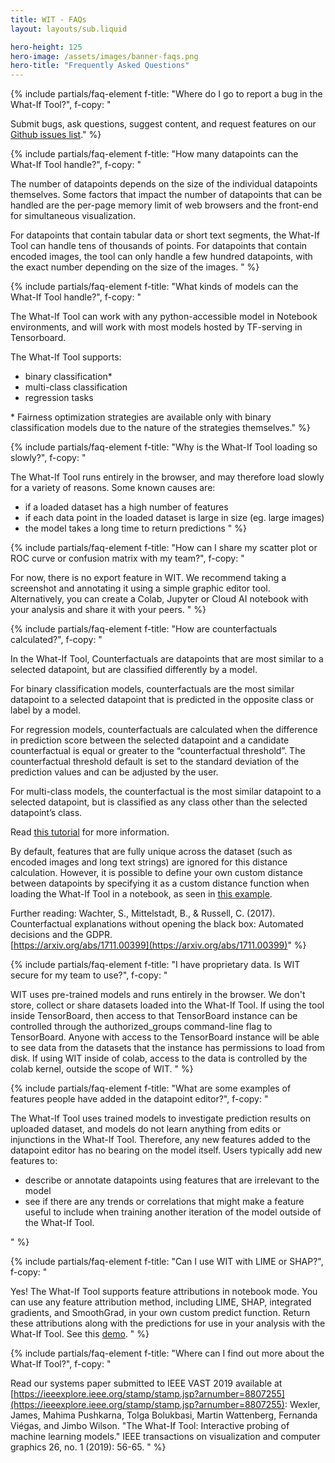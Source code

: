 ```yaml
---
title: WIT - FAQs
layout: layouts/sub.liquid

hero-height: 125
hero-image: /assets/images/banner-faqs.png
hero-title: "Frequently Asked Questions"
---
```


<div class="mdl-cell--8-col mdl-cell--8-col-tablet mdl-cell--4-col-phone">

{% include partials/faq-element 
  f-title: "Where do I go to report a bug in the What-If Tool?", 
  f-copy: "

Submit bugs, ask questions, suggest content, and request features on our [Github issues list](https://github.com/pair-code/what-if-tool/issues/new)." %}

{% include partials/faq-element 
  f-title: "How many datapoints can the What-If Tool handle?", 
  f-copy: "

The number of datapoints depends on the size of the individual datapoints themselves. 
Some factors that impact the number of datapoints that can be handled are the per-page memory limit of web browsers and the front-end for simultaneous visualization.

For datapoints that contain tabular data or short text segments, the What-If Tool can handle tens of thousands of points. For datapoints that contain encoded images, the tool can only handle a few hundred datapoints, with the exact number depending on the size of the images.
" %}

{% include partials/faq-element 
    f-title: "What kinds of models can the What-If Tool handle?", 
    f-copy: "
    
The What-If Tool can work with any python-accessible model in Notebook environments, and will work with most models hosted by TF-serving in Tensorboard.

The What-If Tool supports:

* binary classification*
* multi-class classification
* regression tasks

\* Fairness optimization strategies are available only with binary classification models due to the nature of the strategies themselves." %}

{% include partials/faq-element 
  f-title: "Why is the What-If Tool loading so slowly?", 
  f-copy: "
  
The What-If Tool runs entirely in the browser, and may therefore load slowly for a variety of reasons. Some known causes are:

* if a loaded dataset has a high number of features
* if each data point in the loaded dataset is large in size (eg. large images)
* the model takes a long time to return predictions " %}

{% include partials/faq-element 
  f-title: "How can I share my scatter plot or ROC curve or confusion matrix with my team?", 
  f-copy: "
  
For now, there is no export feature in WIT. We recommend taking a screenshot and annotating it using a simple graphic editor tool. Alternatively, you can create a Colab, Jupyter or Cloud AI notebook with your analysis and share it with your peers. " %}

{% include partials/faq-element 
    f-title: "How are counterfactuals calculated?", 
    f-copy: "
    
In the What-If Tool, Counterfactuals are datapoints that are most similar to a selected datapoint, but are classified differently by a model. 

For binary classification models, counterfactuals are the most similar datapoint to a selected datapoint that is predicted in the opposite class or label by a model.

For regression models, counterfactuals are calculated when the difference in prediction score between the selected datapoint and a candidate counterfactual is equal or greater to the “counterfactual threshold”. The counterfactual threshold default is set to the standard deviation of the prediction values and can be adjusted by the user.

For multi-class models, the counterfactual is the most similar datapoint to a selected datapoint, but is classified as any class other than the selected datapoint’s class.

Read [this tutorial](/learn/tutorials/counterfactuals/) for more information. 

By default, features that are fully unique across the dataset (such as encoded images and long text strings) are ignored for this distance calculation. However, it is possible to define your own custom distance between datapoints by specifying it as a custom distance function when loading the What-If Tool in a notebook, as seen in [this example](https://colab.sandbox.google.com/github/pair-code/what-if-tool/blob/master/WIT_Toxicity_Text_Model_Comparison.ipynb#scrollTo=lVaMyc45HWwD).

Further reading: Wachter, S., Mittelstadt, B., & Russell, C. (2017). Counterfactual explanations without opening the black box: Automated decisions and the GDPR. <br/>
[https://arxiv.org/abs/1711.00399](https://arxiv.org/abs/1711.00399)" %}


{% include partials/faq-element 
  f-title: "I have proprietary data. Is WIT secure for my team to use?", 
  f-copy: "
  
WIT uses pre-trained models and runs entirely in the browser. We don't store, collect or share datasets loaded into the What-If Tool. If using the tool inside TensorBoard, then access to that TensorBoard instance can be controlled through the authorized_groups command-line flag to TensorBoard. Anyone with access to the TensorBoard instance will be able to see data from the datasets that the instance has permissions to load from disk. If using WIT inside of colab, access to the data is controlled by the colab kernel, outside the scope of WIT. " %}


{% include partials/faq-element 
  f-title: "What are some examples of features people have added in the datapoint editor?", 
  f-copy: "
  
The What-If Tool uses trained models to investigate prediction results on uploaded dataset, and models do not learn anything from edits or injunctions in the What-If Tool. Therefore, any new features added to the datapoint editor has no bearing on the model itself. Users typically add new features to:

* describe or annotate datapoints using features that are irrelevant to the model
* see if there are any trends or correlations that might make a feature useful to include when training another iteration of the model outside of the What-If Tool.

 " %}

{% include partials/faq-element 
  f-title: "Can I use WIT with LIME or SHAP?", 
  f-copy: "
  
Yes! The What-If Tool supports feature attributions in notebook mode. You can use any feature attribution method, including LIME, SHAP, integrated gradients, and SmoothGrad, in your own custom predict function. Return these attributions along with the predictions for use in your analysis with the What-If Tool. See this [demo](https://colab.research.google.com/github/PAIR-code/what-if-tool/blob/master/WIT_COMPAS_with_SHAP.ipynb). " %}


{% include partials/faq-element 
  f-title: "Where can I find out more about the What-If Tool?", 
  f-copy: "
  
Read our systems paper submitted to IEEE VAST 2019 available at [https://ieeexplore.ieee.org/stamp/stamp.jsp?arnumber=8807255](https://ieeexplore.ieee.org/stamp/stamp.jsp?arnumber=8807255):
Wexler, James, Mahima Pushkarna, Tolga Bolukbasi, Martin Wattenberg, Fernanda Viégas, and Jimbo Wilson. "The What-If Tool: Interactive probing of machine learning models." IEEE transactions on visualization and computer graphics 26, no. 1 (2019): 56-65.
 " %}

</div>
